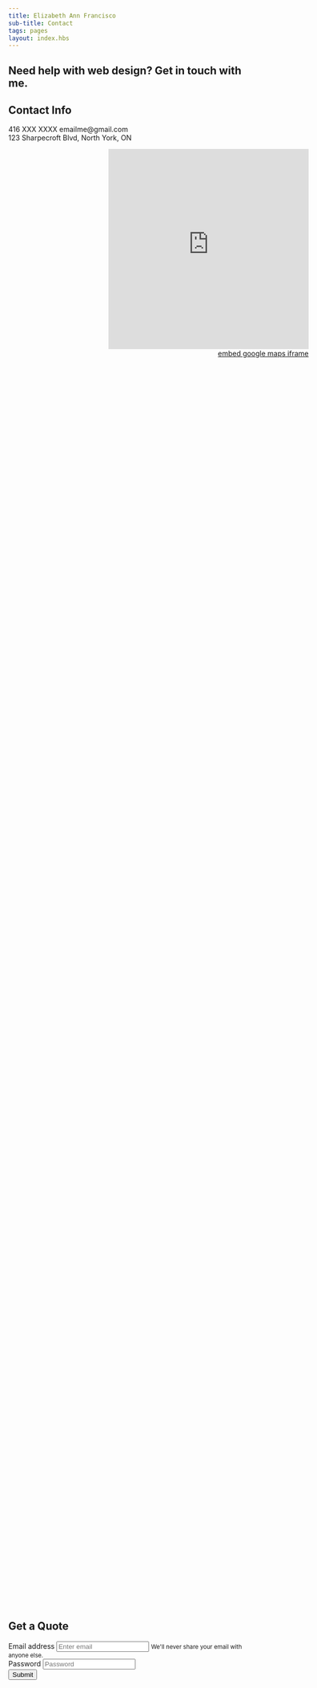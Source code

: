 ```yaml
---
title: Elizabeth Ann Francisco
sub-title: Contact
tags: pages
layout: index.hbs
---
```

<section class="text-center">
    <div>
    <h2 class="text-white p-3 font-weight-bold">Need help with web design? Get in touch with me.</h3>
    </div>
    <div class="bg-light d-flex m-auto text-center justify-content-around" style="height: 75vh">
        <div class="w-50 d-flex">
            <div class="m-auto">
                <h2>Contact Info</h2>
                <p>416 XXX XXXX
                emailme@gmail.com
                <br>
                123 Sharpecroft Blvd, North York, ON
                </p>
            </div>
            <div class="mapouter p-3 m-auto"><div class="gmap_canvas"><iframe width="400" height="400" id="gmap_canvas" src="https://maps.google.com/maps?q=keele%20and%20sheppard&t=&z=13&ie=UTF8&iwloc=&output=embed" frameborder="0" scrolling="no" marginheight="0" marginwidth="0"></iframe><a href="https://123movies-to.org"></a><br><style>.mapouter{position:relative;text-align:right;height:500px;width:600px;}</style><a href="https://www.embedgooglemap.net">embed google maps iframe</a><style>.gmap_canvas {overflow:hidden;background:none!important;height:500px;width:600px;}</style></div></div>
            <div>
        </div>
    </div>
</section>
<form class="w-50 p-5 m-auto text-light">
    <h2>Get a Quote</h2>
  <div class="form-group p-2">
    <label for="exampleInputEmail1">Email address</label>
    <input type="email" class="form-control" id="exampleInputEmail1" aria-describedby="emailHelp" placeholder="Enter email">
    <small id="emailHelp" class="form-text text-light">We'll never share your email with anyone else.</small>
  </div>
  <div class="form-group p-2">
    <label for="exampleInputPassword1">Password</label>
    <input type="password" class="form-control" id="exampleInputPassword1" placeholder="Password">
  </div>
  <button type="submit" class="btn btn-primary">Submit</button>
</form>
